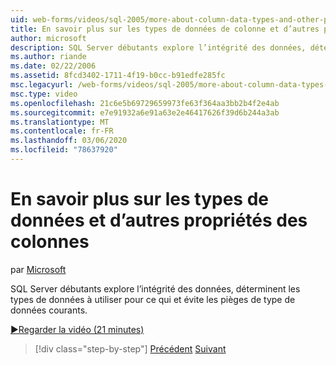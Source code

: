 ```yaml
---
uid: web-forms/videos/sql-2005/more-about-column-data-types-and-other-properties
title: En savoir plus sur les types de données de colonne et d’autres propriétés | Microsoft Docs
author: microsoft
description: SQL Server débutants explore l’intégrité des données, déterminent les types de données à utiliser pour ce qui et évite les pièges de type de données courants.
ms.author: riande
ms.date: 02/22/2006
ms.assetid: 8fcd3402-1711-4f19-b0cc-b91edfe285fc
msc.legacyurl: /web-forms/videos/sql-2005/more-about-column-data-types-and-other-properties
msc.type: video
ms.openlocfilehash: 21c6e5b69729659973fe63f364aa3bb2b4f2e4ab
ms.sourcegitcommit: e7e91932a6e91a63e2e46417626f39d6b244a3ab
ms.translationtype: MT
ms.contentlocale: fr-FR
ms.lasthandoff: 03/06/2020
ms.locfileid: "78637920"
---
```

# <a name="more-about-column-data-types-and-other-properties"></a>En savoir plus sur les types de données et d’autres propriétés des colonnes

par [Microsoft](https://github.com/microsoft)

SQL Server débutants explore l’intégrité des données, déterminent les types de données à utiliser pour ce qui et évite les pièges de type de données courants.

[&#9654;Regarder la vidéo (21 minutes)](https://channel9.msdn.com/Blogs/ASP-NET-Site-Videos/more-about-column-data-types-and-other-properties)

> [!div class="step-by-step"]
> [Précédent](understanding-database-tables-and-records.md)
> [Suivant](designing-relational-database-tables.md)
